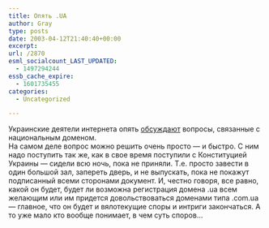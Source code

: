 ```yaml
---
title: Опять .UA
author: Gray
type: posts
date: 2003-04-12T21:40:40+00:00
excerpt:
url: /2870
esml_socialcount_LAST_UPDATED:
  - 1497294244
essb_cache_expire:
  - 1601735455
categories:
  - Uncategorized

---
```








Украинские деятели интернета опять <a href="http://www.kiss.kiev.ua/domain/" target="_blank">обсуждают</a> вопросы, связанные с национальным доменом.  
На самом деле вопрос можно решить очень просто &#8212; и быстро. С ним надо поступить так же, как в свое время поступили с Конституцией Украины &#8212; сидели всю ночь, пока не приняли. Т.е. просто завести в один большой зал, запереть дверь, и не выпускать, пока не покажут подписанный всеми сторонами документ. И, честно говоря, все равно, какой он будет, будет ли возможна регистрация домена .ua всем желающим или им придется довольствоваться доменами типа .com.ua &#8212; главное, что он будет и вялотекущие споры и интриги закончаться. А то уже мало кто вообще понимает, в чем суть споров&#8230;